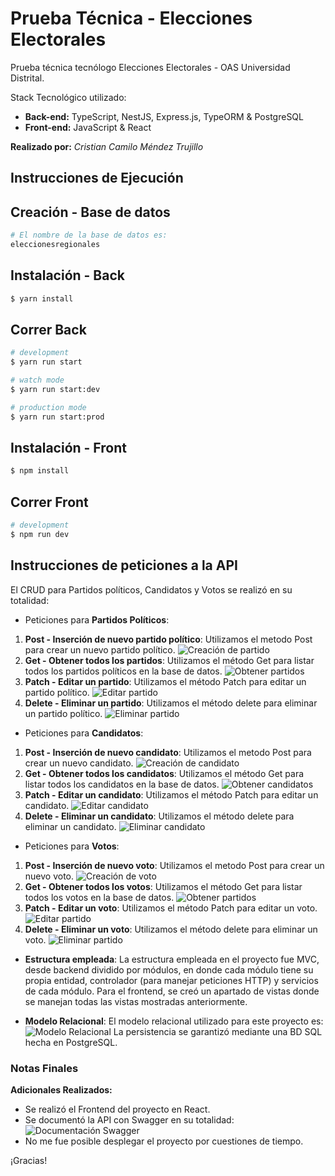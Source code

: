 # Prueba Técnica - Elecciones Electorales

Prueba técnica tecnólogo Elecciones Electorales - OAS Universidad Distrital.

Stack Tecnológico utilizado:

- **Back-end:** TypeScript, NestJS, Express.js, TypeORM & PostgreSQL
- **Front-end:** JavaScript & React

**Realizado por:** _Cristian Camilo Méndez Trujillo_

## Instrucciones de Ejecución

## Creación - Base de datos

```bash
# El nombre de la base de datos es:
eleccionesregionales
```

## Instalación - Back

```bash
$ yarn install
```

## Correr Back

```bash
# development
$ yarn run start

# watch mode
$ yarn run start:dev

# production mode
$ yarn run start:prod
```

## Instalación - Front

```bash
$ npm install
```

## Correr Front

```bash
# development
$ npm run dev
```

## Instrucciones de peticiones a la API

El CRUD para Partidos políticos, Candidatos y Votos se realizó en su totalidad:<br />

- Peticiones para **Partidos Políticos**:

1. **Post - Inserción de nuevo partido político**:
   Utilizamos el metodo Post para crear un nuevo partido político.
   ![Creación de partido](assets/crearPartido.gif)
2. **Get - Obtener todos los partidos**:
   Utilizamos el método Get para listar todos los partidos políticos en la base de datos.
   ![Obtener partidos](assets/obtenerPartidos.gif)
3. **Patch - Editar un partido**: Utilizamos el método Patch para editar un partido político.
   ![Editar partido](assets/editarPartido.gif)
4. **Delete - Eliminar un partido**: Utilizamos el método delete para eliminar un partido político.
   ![Eliminar partido](assets/eliminarPartido.gif)

- Peticiones para **Candidatos**:

1. **Post - Inserción de nuevo candidato**:
   Utilizamos el metodo Post para crear un nuevo candidato.
   ![Creación de candidato](assets/crearCandidato.gif)
2. **Get - Obtener todos los candidatos**:
   Utilizamos el método Get para listar todos los candidatos en la base de datos.
   ![Obtener candidatos](assets/obtenerCandidatos.gif)
3. **Patch - Editar un candidato**: Utilizamos el método Patch para editar un candidato.
   ![Editar candidato](assets/editarCandidato.gif)
4. **Delete - Eliminar un candidato**: Utilizamos el método delete para eliminar un candidato.
   ![Eliminar candidato](assets/eliminarCandidato.gif)

- Peticiones para **Votos**:

1. **Post - Inserción de nuevo voto**:
   Utilizamos el metodo Post para crear un nuevo voto.
   ![Creación de voto](assets/crearVoto.gif)
2. **Get - Obtener todos los votos**:
   Utilizamos el método Get para listar todos los votos en la base de datos.
   ![Obtener partidos](assets/obtenerVotos.gif)
3. **Patch - Editar un voto**: Utilizamos el método Patch para editar un voto.
   ![Editar partido](assets/editarVoto.gif)
4. **Delete - Eliminar un voto**: Utilizamos el método delete para eliminar un voto.
   ![Eliminar partido](assets/eliminarVoto.gif)

- **Estructura empleada**: La estructura empleada en el proyecto fue MVC, desde backend dividido por módulos, en donde cada módulo tiene su propia entidad, controlador (para manejar peticiones HTTP) y servicios de cada módulo. Para el frontend, se creó un apartado de vistas donde se manejan todas las vistas mostradas anteriormente.

- **Modelo Relacional**:
  El modelo relacional utilizado para este proyecto es:
  ![Modelo Relacional](assets/ModeloRelacional.png)
  La persistencia se garantizó mediante una BD SQL hecha en PostgreSQL.

### Notas Finales

**Adicionales Realizados:**

- Se realizó el Frontend del proyecto en React.
- Se documentó la API con Swagger en su totalidad:
  ![Documentación Swagger](assets/swaggerDoc.gif)
- No me fue posible desplegar el proyecto por cuestiones de tiempo.

¡Gracias!
